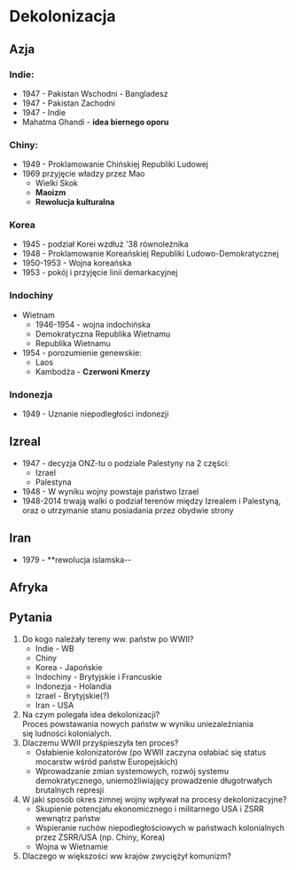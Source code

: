 # Dekolonizacja

## Azja
### Indie:
* 1947 - Pakistan Wschodni - Bangladesz
* 1947 - Pakistan Zachodni
* 1947 - Indie
* Mahatma Ghandi - **idea biernego oporu**
### Chiny:
* 1949 - Proklamowanie Chińskiej Republiki Ludowej
* 1969 przyjęcie władzy przez Mao
	* Wielki Skok
	* **Maoizm**
	* **Rewolucja kulturalna**
### Korea 
* 1945 - podział Korei wzdłuż '38 równoleżnika
* 1948 - Proklamowanie Koreańskiej Republiki Ludowo-Demokratycznej
* 1950-1953 - Wojna koreańska
* 1953 - pokój i przyjęcie linii demarkacyjnej

### Indochiny
* Wietnam
	* 1946-1954 - wojna indochińska
	* Demokratyczna Republika Wietnamu
	* Republika Wietnamu
* 1954 - porozumienie genewskie:
	* Laos
	* Kambodża - **Czerwoni Kmerzy**

### Indonezja
* 1949 - Uznanie niepodległości indonezji

## Izreal
* 1947 - decyzja ONZ-tu o podziale Palestyny na 2 części: 
	* Izrael
	* Palestyna
* 1948 - W wyniku wojny powstaje państwo Izrael
* 1948-2014 trwają walki o podział terenów między Izrealem i Palestyną, oraz o utrzymanie stanu posiadania przez obydwie strony

## Iran
* 1979 - **rewolucja islamska--

## Afryka

## Pytania
1. Do kogo należały tereny ww. państw po WWII?
	* Indie - WB
	* Chiny
	* Korea - Japońskie
	* Indochiny - Brytyjskie i Francuskie
	* Indonezja - Holandia
	* Izrael - Brytyjskie(?)
	* Iran - USA
2. Na czym polegała idea dekolonizacji?  
	Proces powstawania nowych państw w wyniku uniezależniania się ludności kolonialych.
3. Dlaczemu WWII przyśpieszyła ten proces?
	* Osłabienie kolonizatorów (po WWII zaczyna osłabiać się status mocarstw wśród państw Europejskich)
	* Wprowadzanie zmian systemowych, rozwój systemu demokratycznego, uniemożliwiający prowadzenie długotrwałych brutalnych represji
4. W jaki sposób okres zimnej wojny wpływał na procesy dekolonizacyjne?
	* Skupienie potencjału ekonomicznego i militarnego USA i ZSRR wewnątrz państw
	* Wspieranie ruchów niepodległościowych w państwach kolonialnych przez ZSRR/USA (np. Chiny, Korea)
	* Wojna w Wietnamie
5. Dlaczego w większości ww krajów zwyciężył komunizm?
